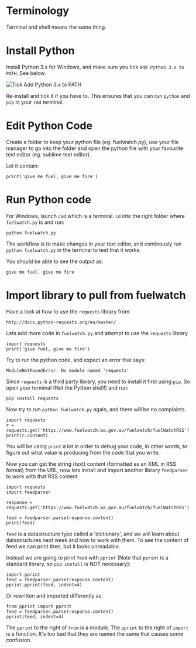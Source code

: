 Terminology
===========

Terminal and shell means the same thing.

Install Python
==============

Install Python 3.x for Windows, and make sure you tick `Add Python 3.x to PATH`. See below.

![Tick Add Python 3.x to PATH](https://3.bp.blogspot.com/-pQXaSsTBovk/VfqLc2dTvcI/AAAAAAAABNE/SW0e9eEkhzs/s1600/python1.PNG)

Re-install and tick it if you have to. This ensures that you can run `python` and `pip` in your `cmd` terminal.

Edit Python Code
================

Create a folder to keep your python file (eg. fuelwatch.py), use your file manager to go into the folder and open the python file with your favourite text editor (eg. sublime text editor).

Let it contain:

    print('give me fuel, give me fire')

Run Python code
===============

For Windows, launch `cmd` which is a terminal. `cd` into the right folder where `fuelwatch.py` is and run:

    python fuelwatch.py

The workflow is to make changes in your text editor, and continously run `python fuelwatch.py` in the terminal to test that it works.

You should be able to see the output as:

    give me fuel, give me fire

Import library to pull from fuelwatch
=====================================

Have a look at how to use the `requests` library from:

    http://docs.python-requests.org/en/master/

Lets add more code in `fuelwatch.py` and attempt to use the `requests` library.

    import requests
    print('give fuel, give me fire')

Try to run the python code, and expect an error that says:

    ModuleNotFoundError: No module named 'requests'

Since `requests` is a third party library, you need to install it first using `pip`. So open your terminal (Not the Python shell!) and run:

    pip install requests

Now try to run `python fuelwatch.py` again, and there will be no complaints.

    import requests
    r = requests.get('https://www.fuelwatch.wa.gov.au/fuelwatch/fuelWatchRSS')
    print(r.content)

You will be using `print` a lot in order to debug your code, in other words, to figure out what value is producing from the code that you write.

Now you can get the string (text) content (formatted as an XML in RSS format) from the URL, now lets install and import another library `feedparser` to work with that RSS content

    import requests
    import feedparser

    response = requests.get('https://www.fuelwatch.wa.gov.au/fuelwatch/fuelWatchRSS')

    feed = feedparser.parse(response.content)
    print(feed)

`feed` is a datastructure type called a 'dictionary', and we will learn about datastructures next week and how to work with them. To see the content of feed we can print then, but it looks unreadable.

Instead we are going to print `feed` with `pprint` (Note that `pprint` is a standard library, so `pip install` is NOT necessary):

    import pprint
    feed = feedparser.parse(response.content)
    pprint.pprint(feed, indent=4)

Or rewritten and imported differently as:

    from pprint import pprint
    feed = feedparser.parse(response.content)
    pprint(feed, indent=4)

The `pprint` to the right of `from` is a module. The `pprint` to the right of `import` is a function. It's too bad that they are named the same that causes some confusion.

